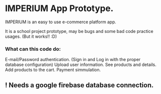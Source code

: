 # IMPERIUM App Prototype.

IMPERIUM is an easy to use e-commerce platform app.

It is a school project prototype, may be bugs and some bad code practice usages. (But it works!! :D)

### What can this code do:

E-mail/Password authentication. (Sign in and Log in with the proper database configuration)
Upload user information.
See products and details.
Add products to the cart.
Payment simmulation.

## ! Needs a google firebase database connection.